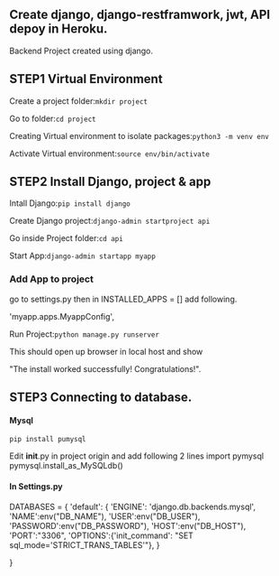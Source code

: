 ## Create django, django-restframwork, jwt, API depoy in Heroku.
Backend Project created using django.

## STEP1 Virtual Environment
Create a project folder:`mkdir project`

Go to folder:`cd project`

Creating Virtual environment to isolate packages:`python3 -m venv env`

Activate Virtual environment:`source env/bin/activate`

## STEP2 Install Django, project & app
Intall Django:`pip install django`

Create Django project:`django-admin startproject api`

Go inside Project folder:`cd api`

Start App:`django-admin startapp myapp`

### Add App to project

go to settings.py then in INSTALLED_APPS = [] add following.

'myapp.apps.MyappConfig',

Run Project:`python manage.py runserver`

This should open up browser in local host and show 

"The install worked successfully! Congratulations!".


## STEP3 Connecting to database.
#### Mysql
`pip install pumysql`

Edit  __init__.py in project origin and add following 2 lines
import pymysql
pymysql.install_as_MySQLdb()

#### In Settings.py
DATABASES = {
    'default': {
        'ENGINE': 'django.db.backends.mysql',
        'NAME':env("DB_NAME"),
        'USER':env("DB_USER"),
        'PASSWORD':env("DB_PASSWORD"),
        'HOST':env("DB_HOST"),
        'PORT':"3306",
        'OPTIONS':{'init_command': "SET sql_mode='STRICT_TRANS_TABLES'"},
    }

}






